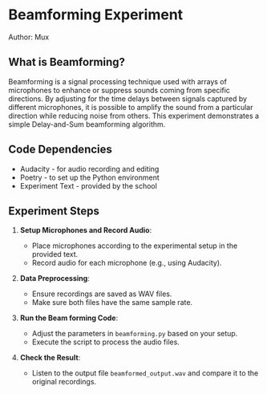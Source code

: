 # Beamforming Experiment

Author: Mux

## What is Beamforming?

Beamforming is a signal processing technique used with arrays of microphones to enhance or suppress sounds coming from specific directions. By adjusting for the time delays between signals captured by different microphones, it is possible to amplify the sound from a particular direction while reducing noise from others. This experiment demonstrates a simple Delay-and-Sum beamforming algorithm.

## Code Dependencies
* Audacity - for audio recording and editing
* Poetry - to set up the Python environment
* Experiment Text - provided by the school

## Experiment Steps

1. **Setup Microphones and Record Audio**:
   - Place microphones according to the experimental setup in the provided text.
   - Record audio for each microphone (e.g., using Audacity).

2. **Data Preprocessing**:
   - Ensure recordings are saved as WAV files.
   - Make sure both files have the same sample rate.

3. **Run the Beam forming Code**:
   - Adjust the parameters in `beamforming.py` based on your setup.
   - Execute the script to process the audio files.

4. **Check the Result**:
   - Listen to the output file `beamformed_output.wav` and compare it to the original recordings.
